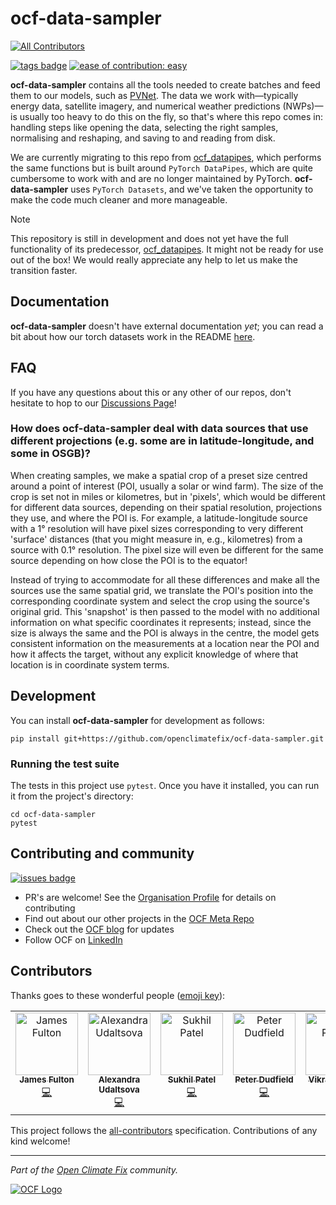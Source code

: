# ocf-data-sampler
 
<!-- ALL-CONTRIBUTORS-BADGE:START - Do not remove or modify this section -->
[![All Contributors](https://img.shields.io/badge/all_contributors-6-orange.svg?style=flat-square)](#contributors-)
<!-- ALL-CONTRIBUTORS-BADGE:END -->

[![tags badge](https://img.shields.io/github/v/tag/openclimatefix/ocf-data-sampler?include_prereleases&sort=semver&color=FFAC5F)](https://github.com/openclimatefix/ocf-data-sampler/tags)
[![ease of contribution: easy](https://img.shields.io/badge/ease%20of%20contribution:%20easy-32bd50)](https://github.com/openclimatefix#how-easy-is-it-to-get-involved) 

**ocf-data-sampler** contains all the tools needed to create batches and feed them to our models, such as [PVNet](https://github.com/openclimatefix/PVNet/). The data we work with—typically energy data, satellite imagery, and numerical weather predictions (NWPs)—is usually too heavy to do this on the fly, so that's where this repo comes in: handling steps like opening the data, selecting the right samples, normalising and reshaping, and saving to and reading from disk.

We are currently migrating to this repo from [ocf_datapipes](https://github.com/openclimatefix/ocf_datapipes/), which performs the same functions but is built around `PyTorch DataPipes`, which are quite cumbersome to work with and are no longer maintained by PyTorch. **ocf-data-sampler** uses `PyTorch Datasets`, and we've taken the opportunity to make the code much cleaner and more manageable.

> [!Note]
> This repository is still in development and does not yet have the full 
> functionality of its predecessor, [ocf_datapipes](https://github.com/openclimatefix/ocf_datapipes/).
> It might not be ready for use out of the box! We would really appreciate any help to let us make the transition faster.

## Documentation

**ocf-data-sampler** doesn't have external documentation _yet_; you can read a bit about how our torch datasets work in the README [here](ocf_data_sampler/torch_datasets/README.md).


## FAQ

If you have any questions about this or any other of our repos, don't hesitate to hop to our [Discussions Page](https://github.com/orgs/openclimatefix/discussions)!

### How does ocf-data-sampler deal with data sources that use different projections (e.g. some are in latitude-longitude, and some in OSGB)?

When creating samples, we make a spatial crop of a preset size centred around a point of interest (POI, usually a solar or wind farm). The size of the crop is set not in miles or kilometres, but in 'pixels', which would be different for different data sources, depending on their spatial resolution, projections they use, and where the POI is. For example, a latitude-longitude source with a 1° resolution will have pixel sizes corresponding to very different 'surface' distances (that you might measure in, e.g., kilometres) from a source with 0.1° resolution. The pixel size will even be different for the same source depending on how close the POI is to the equator!

Instead of trying to accommodate for all these differences and make all the sources use the same spatial grid, we translate the POI's position into the corresponding coordinate system and select the crop using the source's original grid. This 'snapshot' is then passed to the model with no additional information on what specific coordinates it represents; instead, since the size is always the same and the POI is always in the centre, the model gets consistent information on the measurements at a location near the POI and how it affects the target, without any explicit knowledge of where that location is in coordinate system terms.

## Development

You can install **ocf-data-sampler** for development as follows:

``` 
pip install git+https://github.com/openclimatefix/ocf-data-sampler.git
```

### Running the test suite

The tests in this project use `pytest`. Once you have it installed, you can run it from the project's directory:

```
cd ocf-data-sampler
pytest
``` 

## Contributing and community

[![issues badge](https://img.shields.io/github/issues/openclimatefix/ocf-data-sampler?color=FFAC5F)](https://github.com/openclimatefix/ocf-data-sampler/issues?q=is%3Aissue+is%3Aopen+sort%3Aupdated-desc)

- PR's are welcome! See the [Organisation Profile](https://github.com/openclimatefix) for details on contributing
- Find out about our other projects in the [OCF Meta Repo](https://github.com/openclimatefix/ocf-meta-repo)
- Check out the [OCF blog](https://openclimatefix.org/blog) for updates
- Follow OCF on [LinkedIn](https://uk.linkedin.com/company/open-climate-fix)


## Contributors

Thanks goes to these wonderful people ([emoji key](https://allcontributors.org/docs/en/emoji-key)):

<!-- ALL-CONTRIBUTORS-LIST:START - Do not remove or modify this section -->
<!-- prettier-ignore-start -->
<!-- markdownlint-disable -->
<table>
  <tbody>
    <tr>
      <td align="center" valign="top" width="14.28%"><a href="https://github.com/dfulu"><img src="https://avatars.githubusercontent.com/u/41546094?v=4?s=100" width="100px;" alt="James Fulton"/><br /><sub><b>James Fulton</b></sub></a><br /><a href="https://github.com/openclimatefix/ocf-data-sampler/commits?author=dfulu" title="Code">💻</a></td>
      <td align="center" valign="top" width="14.28%"><a href="https://github.com/AUdaltsova"><img src="https://avatars.githubusercontent.com/u/43303448?v=4?s=100" width="100px;" alt="Alexandra Udaltsova"/><br /><sub><b>Alexandra Udaltsova</b></sub></a><br /><a href="https://github.com/openclimatefix/ocf-data-sampler/commits?author=AUdaltsova" title="Code">💻</a></td>
      <td align="center" valign="top" width="14.28%"><a href="https://github.com/Sukh-P"><img src="https://avatars.githubusercontent.com/u/42407101?v=4?s=100" width="100px;" alt="Sukhil Patel"/><br /><sub><b>Sukhil Patel</b></sub></a><br /><a href="https://github.com/openclimatefix/ocf-data-sampler/commits?author=Sukh-P" title="Code">💻</a></td>
      <td align="center" valign="top" width="14.28%"><a href="https://github.com/peterdudfield"><img src="https://avatars.githubusercontent.com/u/34686298?v=4?s=100" width="100px;" alt="Peter Dudfield"/><br /><sub><b>Peter Dudfield</b></sub></a><br /><a href="https://github.com/openclimatefix/ocf-data-sampler/commits?author=peterdudfield" title="Code">💻</a></td>
      <td align="center" valign="top" width="14.28%"><a href="https://github.com/VikramsDataScience"><img src="https://avatars.githubusercontent.com/u/45002417?v=4?s=100" width="100px;" alt="Vikram Pande"/><br /><sub><b>Vikram Pande</b></sub></a><br /><a href="https://github.com/openclimatefix/ocf-data-sampler/commits?author=VikramsDataScience" title="Code">💻</a></td>
      <td align="center" valign="top" width="14.28%"><a href="https://github.com/SophiaLi20"><img src="https://avatars.githubusercontent.com/u/163532536?v=4?s=100" width="100px;" alt="Unnati Bhardwaj"/><br /><sub><b>Unnati Bhardwaj</b></sub></a><br /><a href="https://github.com/openclimatefix/ocf-data-sampler/commits?author=SophiaLi20" title="Documentation">📖</a></td>
    </tr>
  </tbody>
</table>

<!-- markdownlint-restore -->
<!-- prettier-ignore-end -->

<!-- ALL-CONTRIBUTORS-LIST:END -->

This project follows the [all-contributors](https://github.com/all-contributors/all-contributors) specification. Contributions of any kind welcome!

---

*Part of the [Open Climate Fix](https://github.com/orgs/openclimatefix/people) community.*

[![OCF Logo](https://cdn.prod.website-files.com/62d92550f6774db58d441cca/6324a2038936ecda71599a8b_OCF_Logo_black_trans.png)](https://openclimatefix.org)

